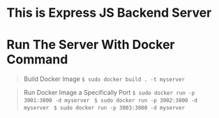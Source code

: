# This is Express JS Backend Server

# Run The Server With Docker Command

>Build Docker Image
<code>$ sudo docker build . -t myserver </code>

>Run Docker Image a Specifically Port
<code>$ sudo docker run -p 3001:3000 -d myserver </code>
<code>$ sudo docker run -p 3002:3000 -d myserver </code>
<code>$ sudo docker run -p 3003:3000 -d myserver </code>